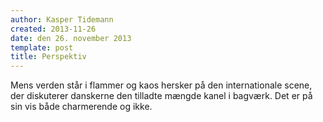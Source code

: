 ```yaml
---
author: Kasper Tidemann
created: 2013-11-26
date: den 26. november 2013
template: post
title: Perspektiv
---
```


Mens verden står i flammer og kaos hersker på den internationale scene, der diskuterer danskerne den tilladte mængde kanel i bagværk. Det er på sin vis både charmerende og ikke.